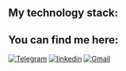 ## My technology stack:


## You can find me here:
[![Telegram](https://img.shields.io/badge/-telegram-229ED9?style=social&logo=telegram)](https://t.me/slam_vk) 
[![linkedin](https://img.shields.io/badge/-linkedin-229ED9?style=social&logo=linkedin)](https://www.linkedin.com/in/vladimir-kozlov-953751248)
[![Gmail](https://img.shields.io/badge/-Gmail-229ED9?style=social&logo=gmail)](https://mailto:vla.analyst@gmail.com) 